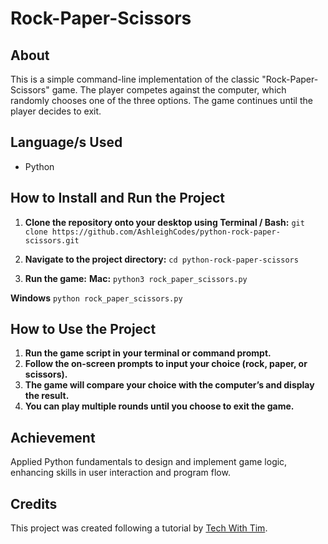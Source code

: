 # Rock-Paper-Scissors

## About
This is a simple command-line implementation of the classic "Rock-Paper-Scissors" game. The player competes against the computer, which randomly chooses one of the three options. The game continues until the player decides to exit.

## Language/s Used
- Python

## How to Install and Run the Project
1. **Clone the repository onto your desktop using Terminal / Bash:**
`git clone https://github.com/AshleighCodes/python-rock-paper-scissors.git`

2. **Navigate to the project directory:**
`cd python-rock-paper-scissors`

2. **Run the game:**
**Mac:**
`python3 rock_paper_scissors.py`

**Windows**
`python rock_paper_scissors.py`

## How to Use the Project
1. **Run the game script in your terminal or command prompt.**
2. **Follow the on-screen prompts to input your choice (rock, paper, or scissors).**
3. **The game will compare your choice with the computer’s and display the result.**
4. **You can play multiple rounds until you choose to exit the game.**

## Achievement
Applied Python fundamentals to design and implement game logic, enhancing skills in user interaction and program flow.

## Credits
This project was created following a tutorial by [Tech With Tim](https://youtu.be/NpmFbWO6HPU?feature=shared).